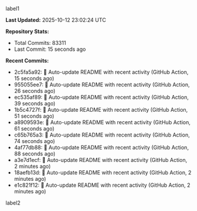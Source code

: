
label1 
<!-- ACTIVITY_START -->
**Last Updated:** 2025-10-12 23:02:24 UTC

**Repository Stats:**
- Total Commits: 83311
- Last Commit: 15 seconds ago

**Recent Commits:**
- 2c5fa5a92: 🤖 Auto-update README with recent activity (GitHub Action, 15 seconds ago)
- 955055ee7: 🤖 Auto-update README with recent activity (GitHub Action, 26 seconds ago)
- ec535af89: 🤖 Auto-update README with recent activity (GitHub Action, 39 seconds ago)
- 1b5c4727f: 🤖 Auto-update README with recent activity (GitHub Action, 51 seconds ago)
- a8909593e: 🤖 Auto-update README with recent activity (GitHub Action, 61 seconds ago)
- c65b765a3: 🤖 Auto-update README with recent activity (GitHub Action, 74 seconds ago)
- 4af77db88: 🤖 Auto-update README with recent activity (GitHub Action, 88 seconds ago)
- a3e7d1ecf: 🤖 Auto-update README with recent activity (GitHub Action, 2 minutes ago)
- 18aefb13d: 🤖 Auto-update README with recent activity (GitHub Action, 2 minutes ago)
- e1c821f12: 🤖 Auto-update README with recent activity (GitHub Action, 2 minutes ago)
<!-- ACTIVITY_END -->

label2
